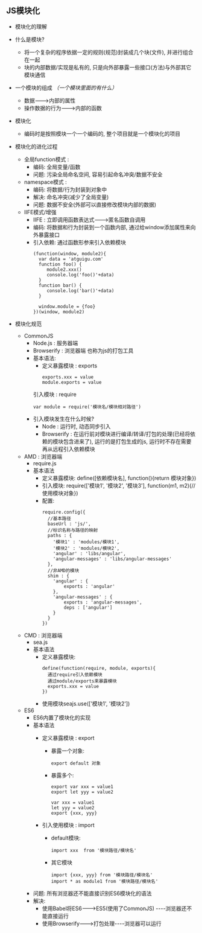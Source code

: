 ## JS模块化
* 模块化的理解
* 什么是模块?
  * 将一个复杂的程序依据一定的规则(规范)封装成几个块(文件), 并进行组合在一起
  * 块的内部数据/实现是私有的, 只是向外部暴露一些接口(方法)与外部其它模块通信
* 一个模块的组成 *（一个模块里面的有什么）*
  * 数据--->内部的属性
  * 操作数据的行为--->内部的函数
* 模块化
  
  * 编码时是按照模块一个一个编码的, 整个项目就是一个模块化的项目
* 模块化的进化过程
  * 全局function模式 : 
    * 编码: 全局变量/函数
    * 问题: 污染全局命名空间, 容易引起命名冲突/数据不安全
  * namespace模式 : 
    * 编码: 将数据/行为封装到对象中
    * 解决: 命名冲突(减少了全局变量)
    * 问题: 数据不安全(外部可以直接修改模块内部的数据)
  * IIFE模式/增强
    * IIFE : 立即调用函数表达式--->匿名函数自调用
    * 编码: 将数据和行为封装到一个函数内部, 通过给window添加属性来向外暴露接口
    * 引入依赖: 通过函数形参来引入依赖模块
      ```
      (function(window, module2){
        var data = 'atguigu.com'
        function foo() {
           module2.xxx()
           console.log('foo()'+data)
        }
        function bar() {
           console.log('bar()'+data)
        }
        
        window.module = {foo}
      })(window, module2)
      ```
* 模块化规范
  * CommonJS
    * Node.js : 服务器端
    * Browserify : 浏览器端    也称为js的打包工具
    * 基本语法:
      * 定义暴露模块 : exports
        ```
        exports.xxx = value
        module.exports = value
        ```
      引入模块 : require
        ```
        var module = require('模块名/模块相对路径')
        ```
    * 引入模块发生在什么时候?
      * Node : 运行时, 动态同步引入
      * Browserify : 在运行前对模块进行编译/转译/打包的处理(已经将依赖的模块包含进来了), 
                  运行的是打包生成的js, 运行时不存在需要再从远程引入依赖模块
  * AMD : 浏览器端
    * require.js
    * 基本语法
      * 定义暴露模块: define([依赖模块名], function(){return 模块对象})
      * 引入模块: require(['模块1', '模块2', '模块3'], function(m1, m2){//使用模块对象})
      * 配置: 
        ```
        require.config({
          //基本路径
          baseUrl : 'js/',
          //标识名称与路径的映射
          paths : {
            '模块1' : 'modules/模块1',
            '模块2' : 'modules/模块2',
            'angular' : 'libs/angular',
            'angular-messages' : 'libs/angular-messages'
          },
          //非AMD的模块
          shim : {
            'angular' : {
                exports : 'angular'
            },
            'angular-messages' : {
                exports : 'angular-messages',
                deps : ['angular']
            }
          }
        })
        ```
  * CMD : 浏览器端
    * sea.js
    * 基本语法
      * 定义暴露模块: 
        ```
        define(function(require, module, exports){
          通过require引入依赖模块
          通过module/exports来暴露模块
          exports.xxx = value
        })
        ```
      * 使用模块seajs.use(['模块1', '模块2'])
  * ES6
    * ES6内置了模块化的实现
    * 基本语法
      * 定义暴露模块 : export
        * 暴露一个对象: 
          ```
          export default 对象
          ```
        * 暴露多个: 
          ```
          export var xxx = value1
          export let yyy = value2
          
          var xxx = value1
          let yyy = value2
          export {xxx, yyy}
          ```
        
      * 引入使用模块 : import
        * default模块:
          ```
          import xxx  from '模块路径/模块名'
          ```
        * 其它模块
          ```
          import {xxx, yyy} from '模块路径/模块名'
          import * as module1 from '模块路径/模块名'
          ```
    * 问题: 所有浏览器还不能直接识别ES6模块化的语法  
    * 解决:
        * 使用Babel将ES6--->ES5(使用了CommonJS) ----浏览器还不能直接运行
        * 使用Browserify--->打包处理----浏览器可以运行
          
    
    